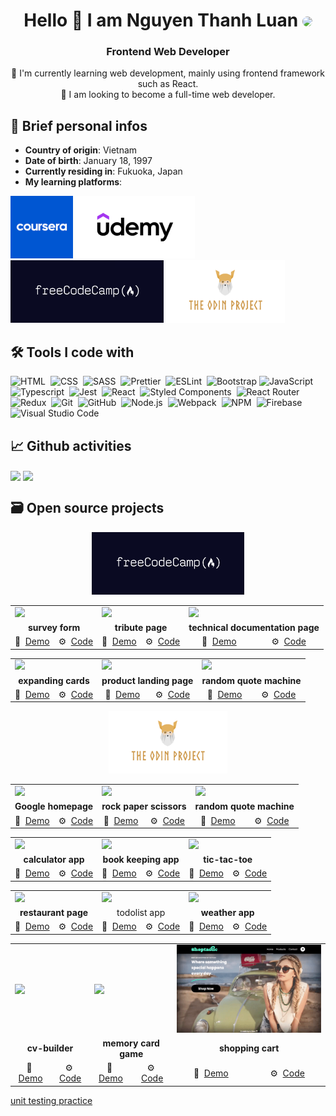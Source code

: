 <h1 align="center">Hello 👋 I am Nguyen Thanh Luan <img src="https://avatars.githubusercontent.com/u/76740922?s=400&u=7221ef665df4b67240c918555cce0a15a59cabaf&v=4" style="border-radius: 50px;" height=50/></h1>

<h3 align="center">Frontend Web Developer</h3>
<div align="center">🌱 I'm currently learning web development, mainly using frontend framework such as React.</div>
<div align="center">🌱 I am looking to become a full-time web developer.</div>

## 💼 Brief personal infos
- **Country of origin**: Vietnam
- **Date of birth**: January 18, 1997 
- **Currently residing in**: Fukuoka, Japan 
- **My learning platforms**:

<a href="https://www.coursera.org/"><img src="https://github.com/thanh-luan-nguyen/thanh-luan-nguyen/blob/main/pictures/coursera.png" height=100/></a>
<a href="https://www.udemy.com/"><img src="https://github.com/thanh-luan-nguyen/thanh-luan-nguyen/blob/main/pictures/udemy.png" height=100/></a>
<a href="https://www.freecodecamp.org/learn/"><img src="https://github.com/thanh-luan-nguyen/thanh-luan-nguyen/blob/main/pictures/freeCodeCamp.png" height=100/></a>
<a href="https://www.theodinproject.com/dashboard"><img src="https://github.com/thanh-luan-nguyen/thanh-luan-nguyen/blob/main/pictures/theOdinProject.png" height=100/></a>

## 🛠️ Tools I code with
![HTML](https://img.shields.io/badge/-HTML5-05122A?style=flat&logo=html5)&nbsp;
![CSS](https://img.shields.io/badge/-CSS3-05122A?style=flat&logo=css3&logoColor=1572B6)&nbsp;
![SASS](https://img.shields.io/badge/-SASS-05122A?style=flat&logo=sass&logoColor=1572B6)&nbsp;
![Prettier](https://img.shields.io/badge/-Prettier-05122A?style=flat&logo=prettier&logoColor=1572B6)&nbsp;
![ESLint](https://img.shields.io/badge/-ESLint-05122A?style=flat&logo=eslint&logoColor=1572B6)&nbsp;
![Bootstrap](https://img.shields.io/badge/-Bootstrap-05122A?style=flat&logo=bootstrap&logoColor=563D7C)
![JavaScript](https://img.shields.io/badge/-JavaScript-05122A?style=flat&logo=javascript)&nbsp;
![Typescript](https://img.shields.io/badge/-Typescript-05122A?style=flat&logo=typescript)&nbsp;
![Jest](https://img.shields.io/badge/-Jest-05122A?style=flat&logo=jest)&nbsp;
![React](https://img.shields.io/badge/-React-05122A?style=flat&logo=react)&nbsp;
![Styled Components](https://img.shields.io/badge/-Styled%20Components-05122A?style=flat&logo=styled-components)&nbsp;
![React Router](https://img.shields.io/badge/-React%20Router-05122A?style=flat&logo=react-router)&nbsp;
![Redux](https://img.shields.io/badge/-Redux-05122A?style=flat&logo=redux)&nbsp;
![Git](https://img.shields.io/badge/-Git-05122A?style=flat&logo=git)&nbsp;
![GitHub](https://img.shields.io/badge/-GitHub-05122A?style=flat&logo=github)&nbsp;
![Node.js](https://img.shields.io/badge/-Node.js-05122A?style=flat&logo=node.js)&nbsp; <!-- ![MongoDB](https://img.shields.io/badge/-MongoDB-05122A?style=flat&logo=mongodb)&nbsp; -->
![Webpack](https://img.shields.io/badge/-Webpack-05122A?style=flat&logo=webpack)&nbsp;
![NPM](https://img.shields.io/badge/-NPM-05122A?style=flat&logo=npm)&nbsp;
![Firebase](https://img.shields.io/badge/-Firebase-05122A?style=flat&logo=firebase)&nbsp;
![Visual Studio Code](https://img.shields.io/badge/-Visual%20Studio%20Code-05122A?style=flat&logo=visual-studio-code&logoColor=007ACC)&nbsp;

## 📈 Github activities
<p>
  <img align="center" src="https://github-readme-stats.vercel.app/api/top-langs/?username=thanh-luan-nguyen&layout=compact)" />
  <img align="center" src="https://github-readme-stats.vercel.app/api?username=thanh-luan-nguyen&show_icons=true&theme=tokyonight" />
</p>
  
## 🗃️ Open source projects
<p align="center">
  <a href="https://www.freecodecamp.org/learn/"><img src="https://github.com/thanh-luan-nguyen/thanh-luan-nguyen/blob/main/pictures/freeCodeCamp.png" height=100/></a>
</p>
<table align="center">
    <tr>
     <td colspan=2><img src="https://github.com/thanh-luan-nguyen/thanh-luan-nguyen/blob/main/project_preview_gifs/Google%20Homepage.gif" width=300/></td>
     <td colspan=2><img src="https://github.com/thanh-luan-nguyen/thanh-luan-nguyen/blob/main/project_preview_gifs/Rock%20Paper%20Scissors.gif" width=300/></td>
     <td colspan=2><img src="https://github.com/thanh-luan-nguyen/thanh-luan-nguyen/blob/main/project_preview_gifs/etch-a-sketch.gif" width=300/></td>
   </tr>
   <tr>
     <td colspan=2 align="center"><b>survey form</b></td>
     <td colspan=2 align="center"><b>tribute page</b></td>
     <td colspan=2 align="center"><b>technical documentation page</b></td>
   </tr>
   <tr>
     <td align="center">🧱&nbsp <a href="https://thanh-luan-nguyen.github.io/survey-form/">Demo</a></td>
     <td align="center">⚙️&nbsp <a href="https://github.com/thanh-luan-nguyen/survey-form">Code</a></td>
     <td align="center">🧱&nbsp <a href="https://thanh-luan-nguyen.github.io/tribute-page/">Demo</a></td>
     <td align="center">⚙️&nbsp <a href="https://github.com/thanh-luan-nguyen/tribute-page">Code</a></td>
     <td align="center">🧱&nbsp <a href="https://thanh-luan-nguyen.github.io/technical-documentation-page/">Demo</a></td>
     <td align="center">⚙️&nbsp <a href="https://github.com/thanh-luan-nguyen/technical-documentation-page">Code</a></td>
  </tr>
</table>
<table align="center">
    <tr>
     <td colspan=2><img src="https://github.com/thanh-luan-nguyen/thanh-luan-nguyen/blob/main/project_preview_gifs/Google%20Homepage.gif" width=300/></td>
     <td colspan=2><img src="https://github.com/thanh-luan-nguyen/thanh-luan-nguyen/blob/main/project_preview_gifs/Rock%20Paper%20Scissors.gif" width=300/></td>
     <td colspan=2><img src="https://github.com/thanh-luan-nguyen/thanh-luan-nguyen/blob/main/project_preview_gifs/etch-a-sketch.gif" width=300/></td>
   </tr>
   <tr>
     <td colspan=2 align="center"><b>expanding cards</b></td>
     <td colspan=2 align="center"><b>product landing page</b></td>
     <td colspan=2 align="center"><b>random quote machine</b></td>
   </tr>
   <tr>
     <td align="center">🧱&nbsp <a href="https://thanh-luan-nguyen.github.io/expanding-cards/">Demo</a></td>
     <td align="center">⚙️&nbsp <a href="https://github.com/thanh-luan-nguyen/expanding-cards">Code</a></td>
     <td align="center">🧱&nbsp <a href="https://thanh-luan-nguyen.github.io/product-landing-page/">Demo</a></td>
     <td align="center">⚙️&nbsp <a href="https://github.com/thanh-luan-nguyen/product-landing-page">Code</a></td>
     <td align="center">🧱&nbsp <a href="https://thanh-luan-nguyen.github.io/etch-a-sketch">Demo</a></td>
     <td align="center">⚙️&nbsp <a href="https://github.com/thanh-luan-nguyen/etch-a-sketch">Code</a></td>
  </tr>
</table>

<p align="center">
  <a href="https://www.theodinproject.com/dashboard"><img src="https://github.com/thanh-luan-nguyen/thanh-luan-nguyen/blob/main/pictures/theOdinProject.png" height=100/></a>
</p>
<table align="center">
   <tr>
     <td colspan=2><img src="https://github.com/thanh-luan-nguyen/thanh-luan-nguyen/blob/main/project_preview_gifs/Google%20Homepage.gif" width=300/></td>
     <td colspan=2><img src="https://github.com/thanh-luan-nguyen/thanh-luan-nguyen/blob/main/project_preview_gifs/Rock%20Paper%20Scissors.gif" width=300/></td>
     <td colspan=2><img src="https://github.com/thanh-luan-nguyen/thanh-luan-nguyen/blob/main/project_preview_gifs/etch-a-sketch.gif" width=300/></td>
   </tr>
   <tr>
     <td colspan=2 align="center"><b>Google homepage</b></td>
     <td colspan=2 align="center"><b>rock paper scissors</b></td>
     <td colspan=2 align="center"><b>random quote machine</b></td>
   </tr>
   <tr>
     <td align="center">🧱&nbsp <a href="https://thanh-luan-nguyen.github.io/google-homepage">Demo</a></td>
     <td align="center">⚙️&nbsp <a href="https://github.com/thanh-luan-nguyen/google-homepage">Code</a></td>
     <td align="center">🧱&nbsp <a href="https://thanh-luan-nguyen.github.io/rock-paper-scissors">Demo</a></td>
     <td align="center">⚙️&nbsp <a href="https://github.com/thanh-luan-nguyen/rock-paper-scissors">Code</a></td>
     <td align="center">🧱&nbsp <a href="https://ld6mk.csb.app/">Demo</a></td>
     <td align="center">⚙️&nbsp <a href="https://codesandbox.io/s/random-quote-machine-ld6mk">Code</a></td>
  </tr>
</table>
<table align="center">
  <tr>
     <td colspan=2><img src="https://github.com/thanh-luan-nguyen/thanh-luan-nguyen/blob/main/project_preview_gifs/Calculator.gif" width=300/></td>
     <td colspan=2><img src="https://github.com/thanh-luan-nguyen/thanh-luan-nguyen/blob/main/project_preview_gifs/Library.gif" width=300/></td>
     <td colspan=2><img src="https://github.com/thanh-luan-nguyen/thanh-luan-nguyen/blob/main/project_preview_gifs/TicTacToe.gif" width=300/></td>
   </tr>
   <tr>
     <td colspan=2 align="center"><b>calculator app</b></td>
     <td colspan=2 align="center"><b>book keeping app</b></td>
     <td colspan=2 align="center"><b>tic-tac-toe</b></td>
   </tr>
   <tr>
     <td align="center">🧱&nbsp <a href="https://thanh-luan-nguyen.github.io/calculator-app">Demo</a></td>
     <td align="center">⚙️&nbsp <a href="https://github.com/thanh-luan-nguyen/calculator-app">Code</a></td>
     <td align="center">🧱&nbsp <a href="https://thanh-luan-nguyen.github.io/book-keeping-app">Demo</a></td>
     <td align="center">⚙️&nbsp <a href="https://github.com/thanh-luan-nguyen/book-keeping-app">Code</a></td>
     <td align="center">🧱&nbsp <a href="https://thanh-luan-nguyen.github.io/tic-tac-toe">Demo</a></td>
     <td align="center">⚙️&nbsp <a href="https://github.com/thanh-luan-nguyen/tic-tac-toe">Code</a></td>
  </tr>
</table>
<table align="center">
  <tr>
     <td colspan=2><img src="https://github.com/thanh-luan-nguyen/thanh-luan-nguyen/blob/main/project_preview_gifs/Mellandi%20Caravan.gif" width=300/></td>
     <td colspan=2><img src="https://github.com/thanh-luan-nguyen/thanh-luan-nguyen/blob/main/project_preview_gifs/Todo%20List.gif" width=300/></td>
     <td colspan=2><img src="https://github.com/thanh-luan-nguyen/thanh-luan-nguyen/blob/main/project_preview_gifs/Weather%20App.gif" width=300/></td>
   </tr>
   <tr>
     <td colspan=2 align="center"><b>restaurant page</b></td>
     <td colspan=2 align="center">todolist app<b></b></td>
     <td colspan=2 align="center"><b>weather app</b></td>
   </tr>
   <tr>
     <td align="center">🧱&nbsp <a href="https://thanh-luan-nguyen.github.io/restaurant-page">Demo</a></td>
     <td align="center">⚙️&nbsp <a href="https://github.com/thanh-luan-nguyen/restaurant-page">Code</a></td>
     <td align="center">🧱&nbsp <a href="https://thanh-luan-nguyen.github.io/to-do-list">Demo</a></td>
     <td align="center">⚙️&nbsp <a href="https://github.com/thanh-luan-nguyen/to-do-list">Code</a></td>
     <td align="center">🧱&nbsp <a href="https://thanh-luan-nguyen.github.io/weather-app">Demo</a></td>
     <td align="center">⚙️&nbsp <a href="https://github.com/thanh-luan-nguyen/weather-app">Code</a></td>
  </tr>
</table>
<table align="center">
  <tr>
     <td colspan=2><img src="https://github.com/thanh-luan-nguyen/thanh-luan-nguyen/blob/main/project_preview_gifs/CV%20Builder.gif" width=300/></td>
     <td colspan=2><img src="https://github.com/thanh-luan-nguyen/thanh-luan-nguyen/blob/main/project_preview_gifs/Memory%20Card.gif" width=300/></td>
     <td colspan=2><img src="https://github.com/thanh-luan-nguyen/thanh-luan-nguyen/blob/main/project_preview_gifs/Shopping%20Cart.gif" width=300/></td>
   </tr>
   <tr>
     <td colspan=2 align="center"><b>cv-builder</b></td>
     <td colspan=2 align="center"><b>memory card game</b></td>
     <td colspan=2 align="center"><b>shopping cart</b></td>
   </tr>
   <tr>
     <td align="center">🧱&nbsp <a href="https://thanh-luan-nguyen.github.io/cv-builder">Demo</a></td>
     <td align="center">⚙️&nbsp <a href="https://github.com/thanh-luan-nguyen/cv-builder">Code</a></td>
     <td align="center">🧱&nbsp <a href="https://thanh-luan-nguyen.github.io/memory-card-game">Demo</a></td>
     <td align="center">⚙️&nbsp <a href="https://github.com/thanh-luan-nguyen/memory-card-game">Code</a></td>
     <td align="center">🧱&nbsp <a href="https://thanh-luan-nguyen.github.io/shopping-cart">Demo</a></td>
     <td align="center">⚙️&nbsp <a href="https://github.com/thanh-luan-nguyen/shopping-cart">Code</a></td>
  </tr>
</table>

<a href="https://github.com/thanh-luan-nguyen/testing-practice">unit testing practice</a>

<!-- ### Other Projects
| **Project Name** |  **Live Demo** | **Code** | **Preview** | 
- **a responsive website** [demo](https://nguyen-thanh-luan-github.github.io/a-responsive-website-github.io/) [code](https://github.com/NGUYEN-THANH-LUAN-github/a-responsive-website-github.io)
- **survey form** [demo](https://nguyen-thanh-luan-github.github.io/survey-form.github.io/) [code](https://github.com/NGUYEN-THANH-LUAN-github/survey-form.github.io)
- **tribute page** [demo](https://nguyen-thanh-luan-github.github.io/tribute-page.github.io/) [code](https://github.com/NGUYEN-THANH-LUAN-github/tribute-page.github.io)
- **technical documentation page** [demo](https://nguyen-thanh-luan-github.github.io/technical-documentation-page.github.io/) [code](https://github.com/NGUYEN-THANH-LUAN-github/technical-documentation-page.github.io)
- **product landing page** [demo](https://nguyen-thanh-luan-github.github.io/product-landing-page.github.io/) [code](https://github.com/NGUYEN-THANH-LUAN-github/product-landing-page.github.io) -->

<!-- <a href="https://www.coursera.org/"><img src="https://github.com/thanh-luan-nguyen/thanh-luan-nguyen/blob/main/pictures/coursera.png" height=100/></a>

My [certificate of completion](https://github.com/thanh-luan-nguyen/html-css-javascript-for-web-developers/) 👈 -->
